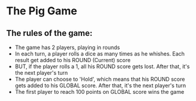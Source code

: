 # The Pig Game

## The rules of the game:

- The game has 2 players, playing in rounds
- In each turn, a player rolls a dice as many times as he whishes. Each result get added to his ROUND (Current) score
- BUT, if the player rolls a 1, all his ROUND score gets lost. After that, it's the next player's turn
- The player can choose to 'Hold', which means that his ROUND score gets added to his GLOBAL score. After that, 
it's the next player's turn
- The first player to reach 100 points on GLOBAL score wins the game
